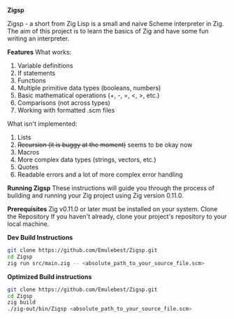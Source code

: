 **Zigsp**

Zigsp - a short from Zig Lisp is a small and naive Scheme interpreter in Zig.
The aim of this project is to learn the basics of Zig and have some fun writing an interpreter.

**Features**
What works:
1) Variable definitions
2) If statements
3) Functions
4) Multiple primitive data types (booleans, numbers)
5) Basic mathematical operations (+, -, =, <, >, etc.)
6) Comparisons (not across types)
7) Working with formatted .scm files

What isn't implemented:
1) Lists
2) ~~Recursion (it is buggy at the moment)~~ seems to be okay now
3) Macros
4) More complex data types (strings, vectors, etc.)
5) Quotes 
6) Readable errors and a lot of more complex error handling

**Running Zigsp**
These instructions will guide you through the process of building and running your Zig project using Zig version 0.11.0.

**Prerequisites**
Zig v0.11.0 or later must be installed on your system.
Clone the Repository
If you haven't already, clone your project's repository to your local machine.

**Dev Build Instructions**

```bash
git clone https://github.com/Emulebest/Zigsp.git
cd Zigsp
zig run src/main.zig -- <absolute_path_to_your_source_file.scm>
```

**Optimized Build instructions**

```bash
git clone https://github.com/Emulebest/Zigsp.git
cd Zigsp
zig build
./zig-out/bin/Zigsp <absolute_path_to_your_source_file.scm>
```


